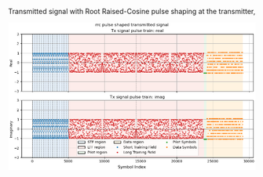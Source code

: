 

Transmitted signal with Root Raised-Cosine pulse shaping at the transmitter,

<p align="center">
<img src="figs/rrc_pulse_shaped_transmitted_signal.png" width="800"/>
</p>

